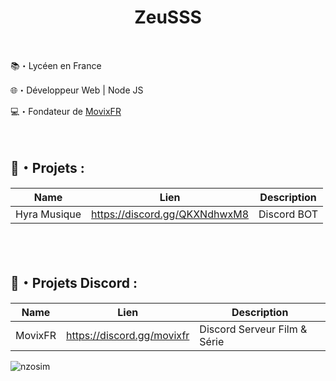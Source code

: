 <h1 align="center">ZeuSSS</h1>
<br> 

 📚・Lycéen en France

 🌐・Développeur Web | Node JS

 💻・Fondateur de [MovixFR](https://discord.gg/movixfr)
 
 <br>

  ## 🚩・Projets :
  | Name             | Lien                              | Description                                                            |
  |------------------|-----------------------------------|------------------------------------------------------------------------|
  | Hyra Musique     | https://discord.gg/QKXNdhwxM8     | Discord BOT | Musique V13                                              |
  
  <br>
  <br>
  
  ## 🚩・Projets Discord :
  | Name             | Lien                              | Description                                                            |
  |------------------|-----------------------------------|------------------------------------------------------------------------|
  | MovixFR          | https://discord.gg/movixfr        | Discord Serveur Film & Série                                           |


<p><img align="center" src="https://github-readme-streak-stats.herokuapp.com/?user=zeus3S&theme=dark" alt="nzosim" /></p>
